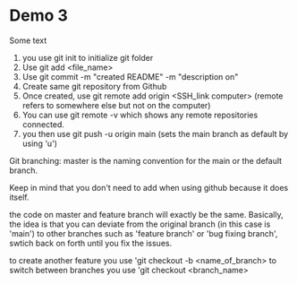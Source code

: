 # Demo 3

Some text

1. you use git init to initialize git folder
2. Use git add <file_name>
3. Use git commit -m "created README" -m "description on"
4. Create same git repository from Github
5. Once created, use git remote add origin <SSH_link computer> (remote refers to somewhere else but not on the computer)
6. You can use git remote -v which shows any remote repositories connected.
7. you then use git push -u origin main (sets the main branch as default by using 'u')

Git branching: master is the naming convention for the main or the default branch.

Keep in mind that you don't need to add when using github because it does itself.

the code on master and feature branch will exactly be the same.
Basically, the idea is that you can deviate from the original branch (in this case is 'main') to other branches such as 'feature branch' or 'bug fixing branch', swtich back on forth until you fix the issues.

to create another feature you use 'git checkout -b <name_of_branch>
to switch between branches you use 'git checkout <branch_name>






